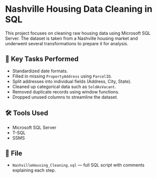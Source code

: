 # Nashville Housing Data Cleaning in SQL

This project focuses on cleaning raw housing data using Microsoft SQL Server. The dataset is taken from a Nashville housing market and underwent several transformations to prepare it for analysis.

## 📌 Key Tasks Performed

- Standardized date formats.
- Filled in missing `PropertyAddress` using `ParcelID`.
- Split addresses into individual fields (Address, City, State).
- Cleaned up categorical data such as `SoldAsVacant`.
- Removed duplicate records using window functions.
- Dropped unused columns to streamline the dataset.

## 🛠 Tools Used

- Microsoft SQL Server
- T-SQL
- SSMS

## 📂 File

- `NashvilleHousing_Cleaning.sql` — full SQL script with comments explaining each step.

